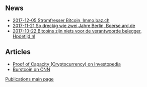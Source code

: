News
----

-   [2017-12-05 Stromfresser Bitcoin, Immo.baz.ch](https://bazonline.ch/wirtschaft/stromfresser-bitcoin/story/27178604)
-   [2017-11-21 So dreckig wie zwei Jahre Berlin, Boerse.ard.de](https://boerse.ard.de/boersenwissen/boersenwissen-fuer-fortgeschrittene/umweltsuender-bitcoin102.html)
-   [2017-10-22 Bitcoins zijn niets voor de verantwoorde belegger, Hpdetijd.nl](https://www.hpdetijd.nl/2017-10-22/bitcoins-verantwoorde-belegger/)

Articles
--------

-   [Proof of Capacity (Cryptocurrency) on Investopedia](https://www.investopedia.com/terms/p/proof-capacity-cryptocurrency.asp)
-   [Burstcoin on CNN](https://www.ccn.com/tag/burstcoin/)

[Publications main page](publications-burst.md)
